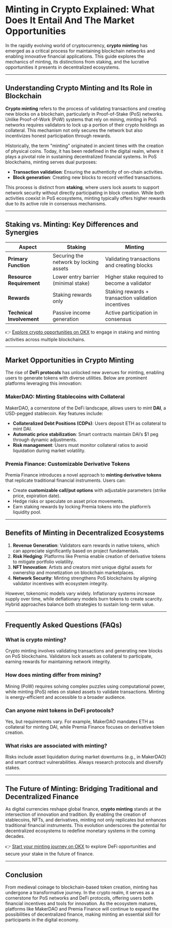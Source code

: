 # Minting in Crypto Explained: What Does It Entail And The Market Opportunities

In the rapidly evolving world of cryptocurrency, **crypto minting** has emerged as a critical process for maintaining blockchain networks and enabling innovative financial applications. This guide explores the mechanics of minting, its distinctions from staking, and the lucrative opportunities it presents in decentralized ecosystems.

---

## Understanding Crypto Minting and Its Role in Blockchain

**Crypto minting** refers to the process of validating transactions and creating new blocks on a blockchain, particularly in Proof-of-Stake (PoS) networks. Unlike Proof-of-Work (PoW) systems that rely on mining, minting in PoS networks requires validators to lock up a portion of their crypto holdings as collateral. This mechanism not only secures the network but also incentivizes honest participation through rewards.

Historically, the term "minting" originated in ancient times with the creation of physical coins. Today, it has been redefined in the digital realm, where it plays a pivotal role in sustaining decentralized financial systems. In PoS blockchains, minting serves dual purposes:  
- **Transaction validation**: Ensuring the authenticity of on-chain activities.  
- **Block generation**: Creating new blocks to record verified transactions.  

This process is distinct from **staking**, where users lock assets to support network security without directly participating in block creation. While both activities coexist in PoS ecosystems, minting typically offers higher rewards due to its active role in consensus mechanisms.

---

## Staking vs. Minting: Key Differences and Synergies

| **Aspect**          | **Staking**                          | **Minting**                          |  
|----------------------|--------------------------------------|--------------------------------------|  
| **Primary Function** | Securing the network by locking assets | Validating transactions and creating blocks |  
| **Resource Requirement** | Lower entry barrier (minimal stake) | Higher stake required to become a validator |  
| **Rewards**          | Staking rewards only                 | Staking rewards + transaction validation incentives |  
| **Technical Involvement** | Passive income generation          | Active participation in consensus    |  

👉 [Explore crypto opportunities on OKX](https://bit.ly/okx-bonus) to engage in staking and minting activities across multiple blockchains.

---

## Market Opportunities in Crypto Minting

The rise of **DeFi protocols** has unlocked new avenues for minting, enabling users to generate tokens with diverse utilities. Below are prominent platforms leveraging this innovation:

### MakerDAO: Minting Stablecoins with Collateral

MakerDAO, a cornerstone of the DeFi landscape, allows users to mint **DAI**, a USD-pegged stablecoin. Key features include:  
- **Collateralized Debt Positions (CDPs)**: Users deposit ETH as collateral to mint DAI.  
- **Automatic price stabilization**: Smart contracts maintain DAI’s $1 peg through dynamic adjustments.  
- **Risk management**: Users must monitor collateral ratios to avoid liquidation during market volatility.  

### Premia Finance: Customizable Derivative Tokens

Premia Finance introduces a novel approach to **minting derivative tokens** that replicate traditional financial instruments. Users can:  
- Create **customizable call/put options** with adjustable parameters (strike price, expiration date).  
- Hedge risks or speculate on asset price movements.  
- Earn staking rewards by locking Premia tokens into the platform’s liquidity pool.  

---

## Benefits of Minting in Decentralized Ecosystems

1. **Revenue Generation**: Validators earn rewards in native tokens, which can appreciate significantly based on project fundamentals.  
2. **Risk Hedging**: Platforms like Premia enable creation of derivative tokens to mitigate portfolio volatility.  
3. **NFT Innovation**: Artists and creators mint unique digital assets for ownership and monetization on blockchain marketplaces.  
4. **Network Security**: Minting strengthens PoS blockchains by aligning validator incentives with ecosystem integrity.  

However, tokenomic models vary widely. Inflationary systems increase supply over time, while deflationary models burn tokens to create scarcity. Hybrid approaches balance both strategies to sustain long-term value.

---

## Frequently Asked Questions (FAQs)

### **What is crypto minting?**  
Crypto minting involves validating transactions and generating new blocks on PoS blockchains. Validators lock assets as collateral to participate, earning rewards for maintaining network integrity.

### **How does minting differ from mining?**  
Mining (PoW) requires solving complex puzzles using computational power, while minting (PoS) relies on staked assets to validate transactions. Minting is energy-efficient and accessible to a broader audience.

### **Can anyone mint tokens in DeFi protocols?**  
Yes, but requirements vary. For example, MakerDAO mandates ETH as collateral for minting DAI, while Premia Finance focuses on derivative token creation.

### **What risks are associated with minting?**  
Risks include asset liquidation during market downturns (e.g., in MakerDAO) and smart contract vulnerabilities. Always research protocols and diversify stakes.

---

## The Future of Minting: Bridging Traditional and Decentralized Finance

As digital currencies reshape global finance, **crypto minting** stands at the intersection of innovation and tradition. By enabling the creation of stablecoins, NFTs, and derivatives, minting not only replicates but enhances traditional financial instruments. This evolution underscores the potential for decentralized ecosystems to redefine monetary systems in the coming decades.

👉 [Start your minting journey on OKX](https://bit.ly/okx-bonus) to explore DeFi opportunities and secure your stake in the future of finance.

---

## Conclusion

From medieval coinage to blockchain-based token creation, minting has undergone a transformative journey. In the crypto realm, it serves as a cornerstone for PoS networks and DeFi protocols, offering users both financial incentives and tools for innovation. As the ecosystem matures, platforms like MakerDAO and Premia Finance will continue to expand the possibilities of decentralized finance, making minting an essential skill for participants in the digital economy.